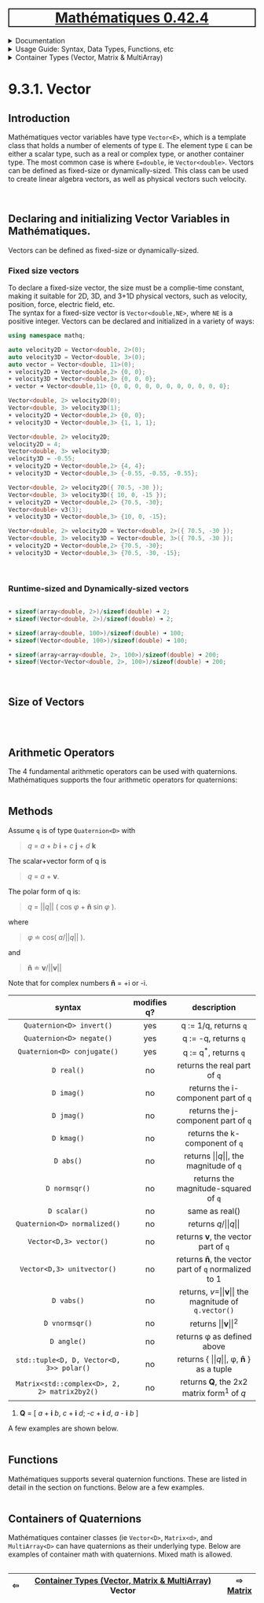 <h1 style='border: 2px solid; text-align: center'><a href='../../../../../../../../README.md'>Mathématiques 0.42.4</a></h1>

<details>

<summary>Documentation</summary>

# [Documentation](../../../../README.md)<br>
Chapter 1. [License](../../../../license/README.md)<br>
Chapter 2. [About](../../../../about/README.md)<br>
Chapter 3. [Versioning](../../../../versioning/README.md)<br>
Chapter 4. [Status & Release Notes](../../../../status-release/README.md)<br>
Chapter 5. [Upcoming Development](../../../../development-schedule/README.md)<br>
Chapter 6. [Introduction with Examples](../../../../intro/README.md)<br>
Chapter 7. [Installation](../../../../installation/README.md)<br>
Chapter 8. [Your First Mathématiques Project](../../../../first-project/README.md)<br>
Chapter 9. _Usage Guide: Syntax, Data Types, Functions, etc_ <br>
Chapter 10. [Benchmarks](../../../../benchmarks/README.md)<br>
Chapter 11. [Tests](../../../../test/README.md)<br>
Chapter 12. [Developer Guide: Modifying and Extending Mathématiques](../../../../developer-guide/README.md)<br>


</details>



<details>

<summary>Usage Guide: Syntax, Data Types, Functions, etc</summary>

# [9. Usage Guide: Syntax, Data Types, Functions, etc](../../README.md)<br>
9.1. [Usage Guide Notation](../../notation/README.md)<br>
9.2. [Scalar Types (Real, Imaginary, Complex & Quaternion)](../../numbers/README.md)<br>
9.3. _Container Types (Vector, Matrix & MultiArray)_ <br>
9.4. [Operators](../../operators/README.md)<br>
9.5. [Functions](../../functions/README.md)<br>
9.6. [Linear Algebra](../../linear-algebra/README.md)<br>
9.7. [Indexing, Masks, and Sorting](../../indexing-sorting/README.md)<br>
9.8. [Ranges and Grids](../../ranges-grids/README.md)<br>
9.9. [Calculus](../../calculus/README.md)<br>
9.10. [Vector Calculus](../../vector-calculus/README.md)<br>
9.11. [MultiArray Calculus](../../tensor-calculus/README.md)<br>
9.12. [Display of Results](../../display/README.md)<br>
9.13. [FILE I/O](../../file-io/README.md)<br>
9.14. [Debug Modes](../../debug/README.md)<br>


</details>



<details>

<summary>Container Types (Vector, Matrix & MultiArray)</summary>

# [9.3. Container Types (Vector, Matrix & MultiArray)](../README.md)<br>

9.3.1. _Vector_ <br>
9.3.2. [Matrix](../matrix/README.md)<br>
9.3.3. [MultiArray](../multi-array/README.md)<br>


</details>



# 9.3.1. Vector



## Introduction
Mathématiques vector variables have type `Vector<E>`, which is a template class that holds a number of elements of type `E`.
The element type `E` can be either a scalar type, such as a real or complex type, or another container type.
The most common case is where `E=double`, ie `Vector<double>`.
Vectors can be defined as fixed-size or dynamically-sized.
This class can be used to create linear algebra vectors, as well as physical vectors such velocity.



<br>

## Declaring and initializing Vector Variables in Mathématiques.
Vectors can be defined as fixed-size or dynamically-sized.
### Fixed size vectors
To declare a fixed-size vector, the size must be a complie-time constant, making it suitable for 2D, 3D, and 3+1D physical vectors, such as velocity, position, force, electric field, etc.  
The syntax for a fixed-size vector is `Vector<double,NE>`, where `NE` is a positive integer.
Vectors can be declared and initialized in a variety of ways:


```C++
using namespace mathq;

auto velocity2D = Vector<double, 2>(0);
auto velocity3D = Vector<double, 3>(0);
auto vector = Vector<double, 11>(0);
☀ velocity2D ➜ Vector<double,2> {0, 0};
☀ velocity3D ➜ Vector<double,3> {0, 0, 0};
☀ vector ➜ Vector<double,11> {0, 0, 0, 0, 0, 0, 0, 0, 0, 0, 0};

Vector<double, 2> velocity2D(0);
Vector<double, 3> velocity3D(1);
☀ velocity2D ➜ Vector<double,2> {0, 0};
☀ velocity3D ➜ Vector<double,3> {1, 1, 1};

Vector<double, 2> velocity2D;
velocity2D = 4;
Vector<double, 3> velocity3D;
velocity3D = -0.55;
☀ velocity2D ➜ Vector<double,2> {4, 4};
☀ velocity3D ➜ Vector<double,3> {-0.55, -0.55, -0.55};

Vector<double, 2> velocity2D({ 70.5, -30 });
Vector<double, 3> velocity3D({ 10, 0, -15 });
☀ velocity2D ➜ Vector<double,2> {70.5, -30};
Vector<double> v3(3);
☀ velocity3D ➜ Vector<double,3> {10, 0, -15};

Vector<double, 2> velocity2D = Vector<double, 2>({ 70.5, -30 });
Vector<double, 3> velocity3D = Vector<double, 3>({ 70.5, -30 });
☀ velocity2D ➜ Vector<double,2> {70.5, -30};
☀ velocity3D ➜ Vector<double,3> {70.5, -30, -15};
```



<br>

### Runtime-sized and Dynamically-sized vectors


```C++

☀ sizeof(array<double, 2>)/sizeof(double) ➜ 2;
☀ sizeof(Vector<double, 2>)/sizeof(double) ➜ 2;

☀ sizeof(array<double, 100>)/sizeof(double) ➜ 100;
☀ sizeof(Vector<double, 100>)/sizeof(double) ➜ 100;

☀ sizeof(array<array<double, 2>, 100>)/sizeof(double) ➜ 200;
☀ sizeof(Vector<Vector<double, 2>, 100>)/sizeof(double) ➜ 200;
```

<br>

## Size of Vectors


```C++
```

<br>

## Arithmetic Operators
The 4 fundamental arithmetic operators can be used with quaternions.
Mathématiques supports the four arithmetic operators for quaternions:

```C++
```
## Methods
Assume `q`  is of type `Quaternion<D>` with 

> _q_ = _a_ + _b_ **i** + _c_ **j** + _d_ **k** 

The scalar+vector form of q is 

>  _q_ = _a_ + **v**. 

The polar form of q is: 

> _q_ = ||_q_|| ( cos _φ_ + **n̂** sin _φ_ ). 

where  

> _φ_ ≐  cos<sup-1></sup>( _a_/||_q_|| ). 

and  

> **n̂** ≐ **v**/||**v**||

Note that for complex numbers **n̂** = +i or -i.  

| syntax | modifies q? | description | 
| :---: | :---: | :---: | 
| `Quaternion<D> invert()` | yes | q := 1/q, returns `q` | 
| `Quaternion<D> negate()` | yes | q := -q, returns `q` | 
| `Quaternion<D> conjugate()` | yes | q := q<sup>*</sup>, returns `q` | 
| `D real()` | no | returns the real part of `q` | 
| `D imag()` | no | returns the i-component part of `q` | 
| `D jmag()` | no | returns the j-component part of `q` | 
| `D kmag()` | no | returns the k-component of `q` | 
| `D abs()` | no | returns \|\|_q_\|\|, the magnitude of `q` | 
| `D normsqr()` | no | returns the magnitude-squared of `q` | 
| `D scalar()` | no | same as real() | 
| `Quaternion<D> normalized()` | no | returns _q_/\|\|_q_\|\| | 
| `Vector<D,3> vector()` | no | returns **v**, the vector part of `q` | 
| `Vector<D,3> unitvector()` | no | returns **n̂**, the vector part of `q` normalized to 1 | 
| `D vabs()` | no | returns, _v_=\|\|**v**\|\| the magnitude of `q.vector()` | 
| `D vnormsqr()` | no | returns \|\|**v**\|\|<sup>2</sup> | 
| `D angle()` | no | returns φ as defined above | 
| `std::tuple<D, D, Vector<D, 3>> polar()` | no | returns { \|\|_q_\|\|, φ, **n̂** } as a tuple | 
| `Matrix<std::complex<D>, 2, 2> matrix2by2()` | no | returns **Q**, the 2x2 matrix form<sup>1</sup> of _q_ | 

1. **Q** = [  _a_ + **i** _b_,  _c_ + **i** _d_; 
             -_c_ + **i** _d_,  _a_ - **i** _b_  ]

A few examples are shown below.

```C++
```
## Functions

Mathématiques supports several quaternion functions.  These are listed in detail in the section on functions.
Below are a few examples.



```C++
```
## Containers of Quaternions

Mathématiques container classes (ie `Vector<D>`, `Matrix<d>`, and `MultiArray<D>` can have quaternions as their underlying type.
Below are examples of container math with quaternions.  Mixed math is allowed.


```C++
```


| ⇦ <br />  | [Container Types (Vector, Matrix & MultiArray)](../README.md)<br />Vector<br /><img width=1000/> | ⇨ <br />[Matrix](../matrix/README.md)   |
| ------------ | :-------------------------------: | ------------ |

